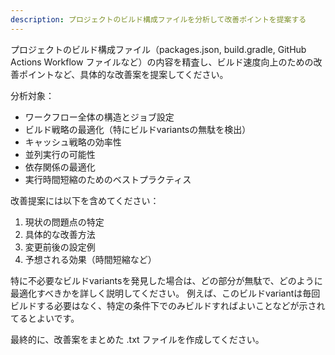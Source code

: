 ```yaml
---
description: プロジェクトのビルド構成ファイルを分析して改善ポイントを提案する
---
```


プロジェクトのビルド構成ファイル（packages.json, build.gradle,  GitHub Actions Workflow ファイルなど）の内容を精査し、ビルド速度向上のための改善ポイントなど、具体的な改善案を提案してください。

分析対象：
- ワークフロー全体の構造とジョブ設定
- ビルド戦略の最適化（特にビルドvariantsの無駄を検出）
- キャッシュ戦略の効率性
- 並列実行の可能性
- 依存関係の最適化
- 実行時間短縮のためのベストプラクティス

改善提案には以下を含めてください：
1. 現状の問題点の特定
2. 具体的な改善方法
3. 変更前後の設定例
4. 予想される効果（時間短縮など）

特に不必要なビルドvariantsを発見した場合は、どの部分が無駄で、どのように最適化すべきかを詳しく説明してください。
例えば、このビルドvariantは毎回ビルドする必要はなく、特定の条件下でのみビルドすればよいことなどが示されてるとよいです。

最終的に、改善案をまとめた .txt ファイルを作成してください。

